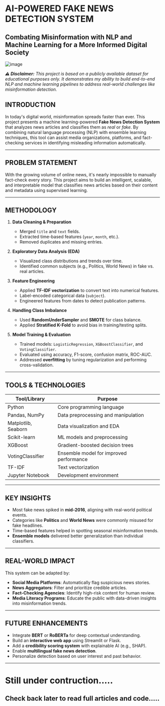 # AI-POWERED FAKE NEWS DETECTION SYSTEM
## Combating Misinformation with NLP and Machine Learning for a More Informed Digital Society
![image](https://github.com/user-attachments/assets/80b0af64-2b20-4ed0-8b9e-5fb21ced8661)

***⚠️ Disclaimer:** This project is based on a publicly available dataset for educational purposes only. It demonstrates my ability to build end-to-end NLP and machine learning pipelines to address real-world challenges like misinformation detection.*

## INTRODUCTION  
In today's digital world, misinformation spreads faster than ever. This project presents a machine learning-powered **Fake News Detection System** that analyzes news articles and classifies them as *real* or *fake*. By combining natural language processing (NLP) with ensemble learning techniques, this tool can assist media organizations, platforms, and fact-checking services in identifying misleading information automatically.

---

## PROBLEM STATEMENT  
With the growing volume of online news, it's nearly impossible to manually fact-check every story. This project aims to build an intelligent, scalable, and interpretable model that classifies news articles based on their content and metadata using supervised learning.

---

## METHODOLOGY

1. **Data Cleaning & Preparation**  
   - Merged `title` and `text` fields.  
   - Extracted time-based features (`year`, `month`, etc.).  
   - Removed duplicates and missing entries.

2. **Exploratory Data Analysis (EDA)**  
   - Visualized class distributions and trends over time.  
   - Identified common subjects (e.g., Politics, World News) in fake vs. real articles.

3. **Feature Engineering**  
   - Applied **TF-IDF vectorization** to convert text into numerical features.  
   - Label-encoded categorical data (`subject`).  
   - Engineered features from dates to detect publication patterns.

4. **Handling Class Imbalance**  
   - Used **RandomUnderSampler** and **SMOTE** for class balance.  
   - Applied **Stratified K-Fold** to avoid bias in training/testing splits.

5. **Model Training & Evaluation**  
   - Trained models: `LogisticRegression`, `XGBoostClassifier`, and `VotingClassifier`.  
   - Evaluated using accuracy, F1-score, confusion matrix, ROC-AUC.  
   - Addressed **overfitting** by tuning regularization and performing cross-validation.

---

## TOOLS & TECHNOLOGIES

| Tool/Library         | Purpose                                   |
|----------------------|--------------------------------------------|
| Python               | Core programming language                 |
| Pandas, NumPy        | Data preprocessing and manipulation       |
| Matplotlib, Seaborn  | Data visualization and EDA                |
| Scikit-learn         | ML models and preprocessing               |
| XGBoost              | Gradient-boosted decision trees           |
| VotingClassifier     | Ensemble model for improved performance   |
| TF-IDF               | Text vectorization                        |
| Jupyter Notebook     | Development environment                   |

---

## KEY INSIGHTS

- Most fake news spiked in **mid-2016**, aligning with real-world political events.
- Categories like **Politics** and **World News** were commonly misused for fake headlines.
- Time-based features helped in spotting seasonal misinformation trends.
- **Ensemble models** delivered better generalization than individual classifiers.

---

## REAL-WORLD IMPACT

This system can be adapted by:

- **Social Media Platforms**: Automatically flag suspicious news stories.  
- **News Aggregators**: Filter and prioritize credible articles.  
- **Fact-Checking Agencies**: Identify high-risk content for human review.  
- **Media Literacy Programs**: Educate the public with data-driven insights into misinformation trends.

---

## FUTURE ENHANCEMENTS

- Integrate **BERT** or **RoBERTa** for deep contextual understanding.  
- Build an **interactive web app** using Streamlit or Flask.  
- Add a **credibility scoring system** with explainable AI (e.g., SHAP).  
- Enable **multilingual fake news detection**.  
- Personalize detection based on user interest and past behavior.

---

# Still under contruction.....
## Check back later to read full articles and code.....
